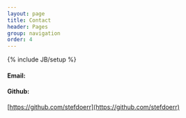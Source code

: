 ```yaml
---
layout: page
title: Contact
header: Pages
group: navigation
order: 4
---
```

{% include JB/setup %}

#### Email: 

<script language="JavaScript">
var username = "stefdoerr";
var hostname = "gmail.com";
var linktext = username + "@" + hostname ;
document.write("<a href='" + "mail" + "to:" + username + "@" + hostname + "'>" + linktext + "</a>");
</script>

#### Github:
[https://github.com/stefdoerr](https://github.com/stefdoerr)


